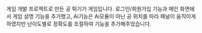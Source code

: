 게임 개발 프로젝트로 만든 공 튀기기 게임입니다.
로그인/회원가입 기능과 메인 화면에서 게임 설명 기능을 추가했고,
Ai기능은 Ai모듈이 아닌 공 위치를 따라 패널이 움직이게 하였지만
난이도별로 정확도를 조절하여 기능을 추가해주었습니다.
